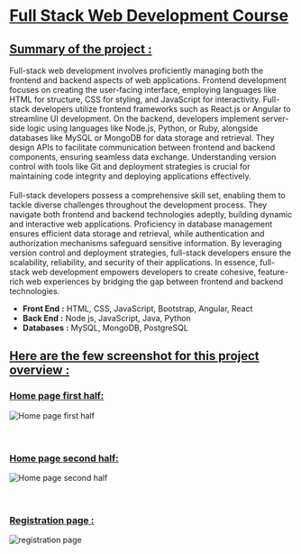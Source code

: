 # <ins> Full Stack Web Development Course  </ins>
## <ins> Summary of the project : </ins>
Full-stack web development involves proficiently managing both the frontend and backend aspects of web applications. Frontend development focuses on creating the user-facing interface, employing languages like HTML for structure, CSS for styling, and JavaScript for interactivity. Full-stack developers utilize frontend frameworks such as React.js or Angular to streamline UI development. On the backend, developers implement server-side logic using languages like Node.js, Python, or Ruby, alongside databases like MySQL or MongoDB for data storage and retrieval. They design APIs to facilitate communication between frontend and backend components, ensuring seamless data exchange. Understanding version control with tools like Git and deployment strategies is crucial for maintaining code integrity and deploying applications effectively.
<br>
<br>
Full-stack developers possess a comprehensive skill set, enabling them to tackle diverse challenges throughout the development process. They navigate both frontend and backend technologies adeptly, building dynamic and interactive web applications. Proficiency in database management ensures efficient data storage and retrieval, while authentication and authorization mechanisms safeguard sensitive information. By leveraging version control and deployment strategies, full-stack developers ensure the scalability, reliability, and security of their applications. In essence, full-stack web development empowers developers to create cohesive, feature-rich web experiences by bridging the gap between frontend and backend technologies.
<br>

- **Front End** **:** HTML, CSS, JavaScript, Bootstrap, Angular, React
- **Back  End** **:** Node js, JavaScript, Java, Python
- **Databases** **:** MySQL, MongoDB, PostgreSQL



## <ins> Here are the few screenshot for this project overview : </ins>
### <ins> Home page first half: </ins>
![Home page first half](https://github.com/Periyasamy107/course_provide/assets/118701561/8d093947-29bf-4ae7-b53b-98d338cb664d)
<br>
<br>
<br>

### <ins> Home page second half: </ins>
![Home page second half](https://github.com/Periyasamy107/course_provide/assets/118701561/61c235f3-e17d-4d2a-a8c0-3d9bd24b4755)
<br>
<br>
<br>

### <ins> Registration page : </ins>
![registration page](https://github.com/Periyasamy107/course_provide/assets/118701561/42bdb713-da22-43ef-9a34-f07e6b58943e)
<br>
<br>
<br>
